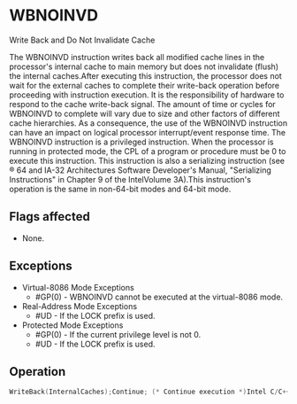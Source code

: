 # WBNOINVD

Write Back and Do Not Invalidate Cache

The WBNOINVD instruction writes back all modified cache lines in the processor's internal cache to main memory but does not invalidate (flush) the internal caches.After executing this instruction, the processor does not wait for the external caches to complete their write-back operation before proceeding with instruction execution.
It is the responsibility of hardware to respond to the cache write-back signal.
The amount of time or cycles for WBNOINVD to complete will vary due to size and other factors of different cache hierarchies.
As a consequence, the use of the WBNOINVD instruction can have an impact on logical processor interrupt/event response time.
The WBNOINVD instruction is a privileged instruction.
When the processor is running in protected mode, the CPL of a program or procedure must be 0 to execute this instruction.
This instruction is also a serializing instruction (see ® 64 and IA-32 Architectures Software Developer's Manual, "Serializing Instructions" in Chapter 9 of the IntelVolume 3A).This instruction's operation is the same in non-64-bit modes and 64-bit mode.

## Flags affected

- None.

## Exceptions

- Virtual-8086 Mode Exceptions
  - #GP(0) - WBNOINVD cannot be executed at the virtual-8086 mode.
- Real-Address Mode Exceptions
  - #UD - If the LOCK prefix is used.
- Protected Mode Exceptions
  - #GP(0) - If the current privilege level is not 0.
  - #UD - If the LOCK prefix is used.

## Operation

```C
WriteBack(InternalCaches);Continue; (* Continue execution *)Intel C/C++ Compiler Intrinsic EquivalentWBNOINVD void _wbnoinvd(void);
```
